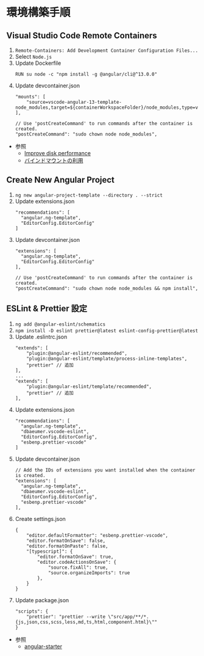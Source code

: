 # 環境構築手順

## Visual Studio Code Remote Containers

1. `Remote-Containers: Add Development Container Configuration Files...`
1. Select `Node.js`
1. Update Dockerfile
   ```
   RUN su node -c "npm install -g @angular/cli@^13.0.0"
   ```
1. Update devcontainer.json
    ```
	"mounts": [
		"source=vscode-angular-13-template-node_modules,target=${containerWorkspaceFolder}/node_modules,type=volume"
	],

	// Use 'postCreateCommand' to run commands after the container is created.
	"postCreateCommand": "sudo chown node node_modules",
    ```
- 参照
    - [Improve disk performance](https://code.visualstudio.com/remote/advancedcontainers/improve-performance)
    - [バインドマウントの利用](https://matsuand.github.io/docs.docker.jp.onthefly/storage/bind-mounts/)

## Create New Angular Project

1. `ng new angular-project-template --directory . --strict`
1. Update extensions.json
    ```
    "recommendations": [
      "angular.ng-template",
      "EditorConfig.EditorConfig"
    ]
    ```
1. Update devcontainer.json
    ```
    "extensions": [
      "angular.ng-template",
      "EditorConfig.EditorConfig"
    ],

    // Use 'postCreateCommand' to run commands after the container is created.
    "postCreateCommand": "sudo chown node node_modules && npm install",
    ```

## ESLint & Prettier 設定

1. `ng add @angular-eslint/schematics`
1. `npm install -D eslint prettier@latest eslint-config-prettier@latest`
1. Update .eslintrc.json
    ```
    "extends": [
        "plugin:@angular-eslint/recommended",
        "plugin:@angular-eslint/template/process-inline-templates",
        "prettier" // 追加
    ],
    ...
    "extends": [
        "plugin:@angular-eslint/template/recommended",
        "prettier" // 追加
    ],
    ```
1. Update extensions.json
    ```
    "recommendations": [
      "angular.ng-template",
      "dbaeumer.vscode-eslint",
      "EditorConfig.EditorConfig",
      "esbenp.prettier-vscode"
    ]
    ```
1. Update devcontainer.json
    ```
    // Add the IDs of extensions you want installed when the container is created.
    "extensions": [
      "angular.ng-template",
      "dbaeumer.vscode-eslint",
      "EditorConfig.EditorConfig",
      "esbenp.prettier-vscode"
    ],
    ```
1. Create settings.json
    ```
    {
        "editor.defaultFormatter": "esbenp.prettier-vscode",
        "editor.formatOnSave": false,
        "editor.formatOnPaste": false,
        "[typescript]": {
            "editor.formatOnSave": true,
            "editor.codeActionsOnSave": {
                "source.fixAll": true,
                "source.organizeImports": true
            },
        }
    }
    ```
1. Update package.json
    ```
    "scripts": {
        "prettier": "prettier --write \"src/app/**/*.{js,json,css,scss,less,md,ts,html,component.html}\""
    }
    ```
- 参照
    - [angular-starter](https://github.com/wlucha/angular-starter)
